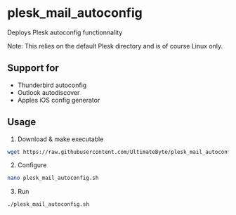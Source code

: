 # plesk_mail_autoconfig

Deploys Plesk autoconfig functionnality

Note: This relies on the default Plesk directory and is of course Linux only.

## Support for
- Thunderbird autoconfig
- Outlook autodiscover
- Apples iOS config generator

## Usage

1) Download & make executable

````bash
wget https://raw.githubusercontent.com/UltimateByte/plesk_mail_autoconfig/master/plesk_mail_autoconfig.sh && chmod +x plesk_mail_autoconfig.sh
````

2) Configure

````bash
nano plesk_mail_autoconfig.sh
````

3) Run

````bash
./plesk_mail_autoconfig.sh
````

